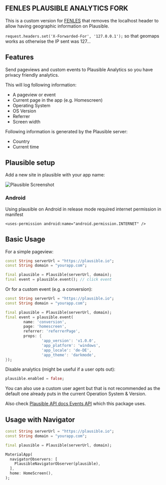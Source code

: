 ## FENLES PLAUSIBLE ANALYTICS FORK

This is a custom version for [FENLES](https://fenles.com) that removes the localhost header to allow having geographic information on Plausible.

`request.headers.set('X-Forwarded-For', '127.0.0.1');`
so that geomaps works as otherwise the IP sent was 127...

## Features

Send pageviews and custom events to Plausible Analytics so you have privacy friendly
analytics.

This will log following information:

- A pageview or event
- Current page in the app (e.g. Homescreen)
- Operating System
- OS Version
- Referrer
- Screen width

Following information is generated by the Plausible server:

- Country
- Current time

## Plausible setup

Add a new site in plausible with your app name:

![Plausible Screenshot](https://github.com/bostrot/flutter_plausible_analytics/blob/main/plausible_screenshot.png?raw=true)

### Android

Using plausible on Android in release mode required internet permission in manifest

`<uses-permission android:name="android.permission.INTERNET" />`

## Basic Usage

For a simple pageview:

```dart
const String serverUrl = "https://plausible.io";
const String domain = "yourapp.com";

final plausible = Plausible(serverUrl, domain);
final event = plausible.event(); // click event
```

Or for a custom event (e.g. a conversion):

```dart
const String serverUrl = "https://plausible.io";
const String domain = "yourapp.com";

final plausible = Plausible(serverUrl, domain);
final event = plausible.event(
        name: 'conversion',
        page: 'homescreen',
        referrer: 'referrerPage',
        props: {
                'app_version': 'v1.0.0',
                'app_platform': 'windows',
                'app_locale': 'de-DE',
                'app_theme': 'darkmode',
});
```

Disable analytics (might be useful if a user opts out):

```dart
plausible.enabled = false;
```

You can also use a custom user agent but that is not recommended as
the default one already puts in the current Operation System & Version.

Also check [Plausible API docs Events API](https://plausible.io/docs/events-api) which this package uses.

## Usage with Navigator

```dart
const String serverUrl = "https://plausible.io";
const String domain = "yourapp.com";

final plausible = Plausible(serverUrl, domain);

MaterialApp(
  navigatorObservers: [
    PlausibleNavigatorObserver(plausible),
  ],
  home: HomeScreen(),
);
```
